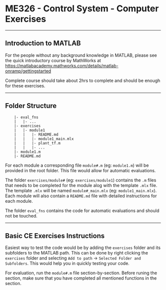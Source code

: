 # ME326 - Control System - Computer Exercises

--------------------------------------------------------------------------------
## Introduction to MATLAB
For the people without any background knowledge in MATLAB, please see the quick
introductory course by MathWorks at
https://matlabacademy.mathworks.com/details/matlab-onramp/gettingstarted

Complete course should take about 2hrs to complete and should be enough for
these exercises.

--------------------------------------------------------------------------------
## Folder Structure

```
    |- eval_fns
    |   |- ...
    |- exercises
    |   |- module1
    |   |   |- README.md
    |   |   |- module1_main.mlx
    |   |   |- plant_tf.m
    |   |   |- ...
    |- module1.m
    |- README.md
```

For each module a corresponding file `module#.m` (eg: `module1.m`) will be 
provided in the root folder. This file would allow for automatic evaluations. 

The folder `exercises/module#` (eg: `exercises/module1`) contains the `.m` files
that needs to be completed for the module alog with the template `.mlx` file. The
template `.mlx` will be named `module#_main.mlx` (eg: `module1_main.mlx`). Each
module will also contain a `README.md` file with detailed instructions for each 
module.

The folder `eval_fns` contains the code for automatic evaluations and should not
be touched.

--------------------------------------------------------------------------------
## Basic CE Exercises Instructions
Easiest way to test the code would be by adding the `exercises` folder and its
subfolders to the MATLAB path. This can be done by right clicking the `exercises`
folder and selecting `Add to path` -> `Selected Folder and Subfolders`. This would
help you in quickly testing your code.

For evaluation, run the `module#.m` file section-by-section. Before runing the
section, make sure that you have completed all mentioned functions in the section.


